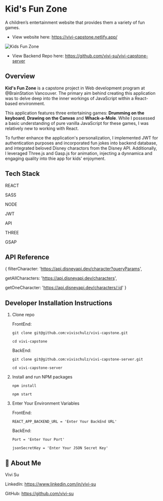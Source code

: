 
# Kid's Fun Zone

A children’s entertainment website that provides them a variety of fun games.

- View website here:  https://vivi-capstone.netlify.app/

![Kids Fun Zone](https://github.com/vivi-su/vivi-capstone/assets/81454201/c927381e-d4ed-4aee-b915-53f1887461ab)

- View Backend Repo here:  https://github.com/vivi-su/vivi-capstone-server

## Overview
**Kid's Fun Zone** is a capstone project in Web development program at @BrainStation Vancouver. The primary aim behind creating this application was to delve deep into the inner workings of JavaScript within a React-based environment.

This application features three entertaining games: **Drumming on the keyboard**, **Drawing on the Canvas** and **Whack-a-Mole**. While I possessed a basic understanding of pure vanilla JavaScript for these games, I was relatively new to working with React.

To further enhance the application's personalization, I implemented JWT for authentication purposes and incorporated fun jokes into backend database, and integrated beloved Disney charactors from the Disney API. Additionally, I leveraged Three.js and Gasp.js for animation, injecting a dynnamica and engaging quality into thie app for kids' enjoyment.

## Tech Stack

REACT

SASS

NODE

JWT

API

THREE

GSAP

## API Reference

{
  filterCharacter: 'https://api.disneyapi.dev/character?queryParams',

  getAllCharacters: 'https://api.disneyapi.dev/characters',
  
  getOneCharacter: 'https://api.disneyapi.dev/characters/:id'
}


## Developer Installation Instructions

1. Clone repo
   
   FrontEnd: 
   
   `git clone git@github.com:vivischulz/vivi-capstone.git`

   `cd vivi-capstone`
   
   BackEnd:
   
   `git clone git@github.com:vivischulz/vivi-capstone-server.git`

   `cd vivi-capstone-server`

2. Install and run NPM packages

   `npm install`

   `npm start`

3. Enter Your Environment Variables

   FrontEnd: 

   `REACT_APP_BACKEND_URL = 'Enter Your BackEnd URL'`
   
   BackEnd:

   `Port = 'Enter Your Port'`
   
   `jsonSecretKey = 'Enter Your JSON Secret Key'`
   
## 🍒 About Me

Vivi Su

LinkedIn: https://www.linkedin.com/in/vivi-su

GitHub: https://github.com/vivi-su
